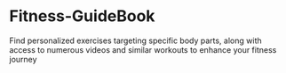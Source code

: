 # Fitness-GuideBook
 Find personalized exercises targeting specific body parts, along with access to numerous videos and similar workouts to enhance your fitness journey
